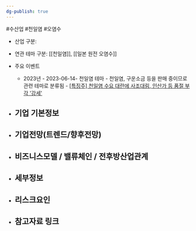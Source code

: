```yaml
---
dg-publish: true
---
```

#수산업 #천일염 #오염수 


- 산업 구분: 



- 연관 테마 구분: [[천일염]], [[일본 원전 오염수]]



- 주요 이벤트
	- 2023년
			- 2023-06-14- 천일염 테마
				- 천일염, 구운소금 등을 판매 중이므로 관련 테마로 분류됨
				- [[특징주] 천일염 수요 대란에 사조대림, 인산가 등 품절 부각 '강세'](https://www.inews24.com/view/1602656)




- 기업 기본정보
	- 





 - 기업전망(트렌드/향후전망)
	- 





- 비즈니스모델 / 밸류체인 / 전후방산업관계
	- 





- 세부정보
	- 





- 리스크요인
	- 




- 참고자료 링크
	- 